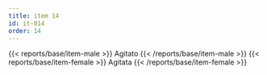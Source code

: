 ```yaml
---
title: item 14
id: it-014
order: 14
---
```

{{< reports/base/item-male >}}
  Agitato
{{< /reports/base/item-male >}}
{{< reports/base/item-female >}}
  Agitata
{{< /reports/base/item-female >}}
